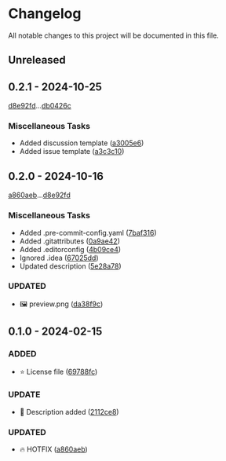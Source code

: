 # Changelog

All notable changes to this project will be documented in this file.

## Unreleased

## 0.2.1 - 2024-10-25

[d8e92fd](d8e92fd4eec030c661fe6e6352df2178fa11ac5c)...[db0426c](db0426cb42eaa86137e8b5b85fc180c08fa8064b)

### Miscellaneous Tasks

- Added discussion template ([a3005e6](a3005e608932a0b2226b8b2875c9e2f6e473bdd7))
- Added issue template ([a3c3c10](a3c3c101fed4431bf26f00bca740a59b13a0edf5))

## 0.2.0 - 2024-10-16

[a860aeb](a860aeb0461175481f45f3d2e3f59ce39e8e6463)...[d8e92fd](d8e92fd4eec030c661fe6e6352df2178fa11ac5c)

### Miscellaneous Tasks

- Added .pre-commit-config.yaml ([7baf316](7baf31621e6ba03409fd20d384e4acd183afebf7))
- Added .gitattributes ([0a9ae42](0a9ae425a775c9db2ce526ed7b09864b61de93fb))
- Added .editorconfig ([4b09ce4](4b09ce494d91a520f342515f3e51e5f374c3ab86))
- Ignored .idea ([67025dd](67025dd658e38ad7f3d6052c582a01525197444b))
- Updated description ([5e28a78](5e28a7830a96bce575578224aea7bdf3656cdd33))

### UPDATED

- 🖼️ preview.png ([da38f9c](da38f9cb66b95a448279bd4fda179cc4d0513056))

## 0.1.0 - 2024-02-15

### ADDED

- ⭐ License file ([69788fc](69788fc79ecb50d309b617cfaba9a4b11f2a43e9))

### UPDATE

- 🧾 Description added ([2112ce8](2112ce821aae366b7304293e0ef5bff2e6e06bbf))

### UPDATED

- 🔥 HOTFIX ([a860aeb](a860aeb0461175481f45f3d2e3f59ce39e8e6463))

<!-- generated by git-cliff -->
